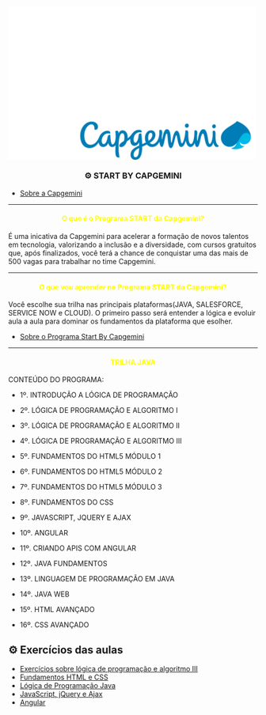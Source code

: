 <img align="center" width="500" src="https://github.com/Paulo-Ultra/Programa-Start-Capgemini/blob/main/logo.png" style="max-width:200%;">

<h3 align="center"> ⚙️
START BY CAPGEMINI
 </h3>
  
  
- [Sobre a Capgemini](https://github.com/Paulo-Ultra/Programa-Start-Capgemini/blob/main/PowerPoint%20Presentation%20-%20A%20Capgemini.pdf)
--------------------------------------------------------


<h4 align="center" style="color:yellow">O que é o Programa START da Capgemini?</h4>
É uma inicativa da Capgemini para acelerar a formação de novos talentos em tecnologia, valorizando a inclusão e a diversidade, com cursos gratuitos que, após finalizados, você terá a chance de conquistar uma das mais de 500 vagas para trabalhar no time Capgemini.


---------------------------------------------------------------------------------
<h4 align="center" style="color:yellow">O que vou aprender no Programa START da Capgemini?</h4>
Você escolhe sua trilha nas principais plataformas(JAVA, SALESFORCE, SERVICE NOW e CLOUD). O primeiro passo será entender a lógica e evoluir aula a aula para dominar os fundamentos da plataforma que esolher.

- [Sobre o Programa Start By Capgemini](https://github.com/Paulo-Ultra/Programa-Start-Capgemini/blob/main/Powerpoint%20Template%20-%20Guia_Completo_do_Programa.pdf)

-----------------------------------------------------------------
<h4 align="center" style="color:yellow">TRILHA JAVA</h4>
CONTEÚDO DO PROGRAMA:

- 1º. INTRODUÇÃO A LÓGICA DE PROGRAMAÇÃO

- 2º. LÓGICA DE PROGRAMAÇÃO E ALGORITMO I

- 3º. LÓGICA DE PROGRAMAÇÃO E ALGORITMO II

- 4º. LÓGICA DE PROGRAMAÇÃO E ALGORITMO III

- 5º. FUNDAMENTOS DO HTML5 MÓDULO 1

- 6º. FUNDAMENTOS DO HTML5 MÓDULO 2

- 7º. FUNDAMENTOS DO HTML5 MÓDULO 3

- 8º. FUNDAMENTOS DO CSS

- 9º. JAVASCRIPT, JQUERY E AJAX

- 10º. ANGULAR

- 11º. CRIANDO APIS COM ANGULAR

- 12º. JAVA FUNDAMENTOS

- 13º. LINGUAGEM DE PROGRAMAÇÃO EM JAVA

- 14º. JAVA WEB

- 15º. HTML AVANÇADO

- 16º. CSS AVANÇADO

## ⚙️ Exercícios das aulas

- [Exercícios sobre lógica de programação e algoritmo III](https://github.com/Paulo-Ultra/Programa-Start-Capgemini/tree/main/L%C3%B3gica%20de%20Programa%C3%A7%C3%A3o%20e%20Algoritmos%20III)
- [Fundamentos HTML e CSS](https://github.com/Paulo-Ultra/Programa-Start-Capgemini/tree/main/Fundamentos%20HTML%20Capgemini)
- [Lógica de Programação Java](https://github.com/Paulo-Ultra/Programa-Start-Capgemini/tree/main/Linguagem%20de%20Programa%C3%A7%C3%A3o%20Java)
- [JavaScript, jQuery e Ajax](https://github.com/Paulo-Ultra/Programa-Start-Capgemini/tree/main/JavaScript)
- [Angular](https://github.com/Paulo-Ultra/Programa-Start-Capgemini/tree/main/Angular)



